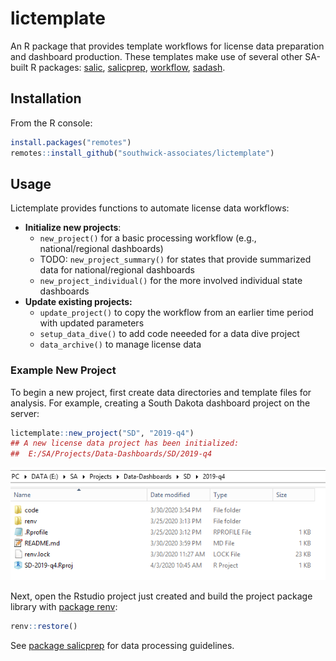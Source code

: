 # lictemplate

An R package that provides template workflows for license data preparation and dashboard production. These templates make use of several other SA-built R packages: [salic](https://southwick-associates.github.io/salic/), [salicprep](https://github.com/southwick-associates/salicprep), [workflow](https://github.com/southwick-associates/workflow),
[sadash](https://github.com/southwick-associates/sadash).

## Installation

From the R console:

```r
install.packages("remotes")
remotes::install_github("southwick-associates/lictemplate")
```
    
## Usage

Lictemplate provides functions to automate license data workflows:

- **Initialize new projects**: 
    + `new_project()` for a basic processing workflow (e.g., national/regional dashboards)
    + TODO: `new_project_summary()` for states that provide summarized data for national/regional dashboards
    + `new_project_individual()` for the more involved individual state dashboards
- **Update existing projects:**
    + `update_project()` to copy the workflow from an earlier time period with updated parameters
    + `setup_data_dive()` to add code neeeded for a data dive project
    + `data_archive()` to manage license data

### Example New Project

To begin a new project, first create data directories and template files for analysis. For example, creating a South Dakota dashboard project on the server:

```r
lictemplate::new_project("SD", "2019-q4")
## A new license data project has been initialized:
##  E:/SA/Projects/Data-Dashboards/SD/2019-q4
```

![](img/new-dashboard.png)

Next, open the Rstudio project just created and build the project package library with [package renv](https://rstudio.github.io/renv/index.html):

```r
renv::restore()
```

See [package salicprep](https://github.com/southwick-associates/salicprep) for data processing guidelines.
